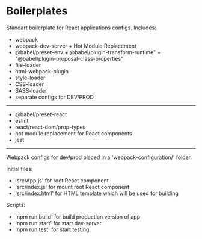 # Boilerplates
Standart boilerplate for React applications configs.
Includes: 
- webpack
- webpack-dev-server + Hot Module Replacement
- @babel/preset-env + @babel/plugin-transform-runtime" + "@babel/plugin-proposal-class-properties"
- file-loader
- html-webpack-plugin
- style-loader
- CSS-loader
- SASS-loader
- separate configs for DEV/PROD
-----------------------------------------------------------------------------------
- @babel/preset-react
- eslint
- react/react-dom/prop-types
- hot module replacement for React components
- jest
-----------------------------------------------------------------------------------
Webpack configs for dev/prod placed in a 'webpack-configuration/' folder. 

Initial files:
- 'src/App.js' for root React component
- 'src/index.js' for mount root React component
- 'src/index.html' for HTML template which will be used for building

Scripts:
- 'npm run build' for build production version of app
- 'npm run start' for start dev-server
- 'npm run test' for start testing
